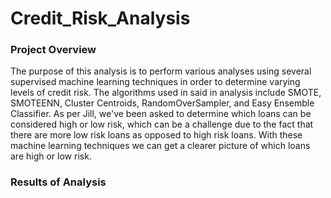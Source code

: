 # Credit_Risk_Analysis

### Project Overview
The purpose of this analysis is to perform various analyses using several supervised machine learning techniques in order to determine varying levels of credit risk. The algorithms used in said in analysis include SMOTE, SMOTEENN, Cluster Centroids, RandomOverSampler, and Easy Ensemble Classifier. As per Jill, we've been asked to determine which loans can be considered high or low risk, which can be a challenge due to the fact that there are more low risk loans as opposed to high risk loans. With these machine learning techniques we can get a clearer picture of which loans are high or low risk.
    
### Results of Analysis

